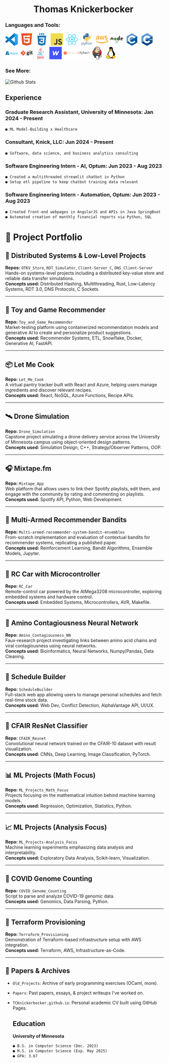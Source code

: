 
<div id="header" align="center">
  <h1>
<!--     <img src="https://media.giphy.com/media/hvRJCLFzcasrR4ia7z/giphy.gif" width="30px"/> -->
    Thomas Knickerbocker
    <img src="https://komarev.com/ghpvc/?username=TCKnickerbocker&style=flat-square&color=blue" alt=""/>
  </h1>
</div>

<div id="about-me">
    <h3 align="left">
      Languages and Tools:
    </h3>
    <div>
    <img src="https://github.com/devicons/devicon/blob/master/icons/vscode/vscode-original.svg" title="VSCode" alt="VSCode" width="40" height="40"/>&nbsp;
    <img src="https://github.com/devicons/devicon/blob/master/icons/html5/html5-original.svg" title="HTML5" alt="HTML" width="40" height="40"/>&nbsp;
    <img src="https://github.com/devicons/devicon/blob/master/icons/css3/css3-plain-wordmark.svg"  title="CSS3" alt="CSS" width="40" height="40"/>&nbsp;
    <img src="https://github.com/devicons/devicon/blob/master/icons/javascript/javascript-original.svg" title="JavaScript" alt="JavaScript" width="40" height="40"/>&nbsp;
    <img src="https://github.com/devicons/devicon/blob/master/icons/react/react-original.svg" title="React"  alt="React" width="40" height="40"/>&nbsp;
    <img src="https://github.com/devicons/devicon/blob/master/icons/python/python-original-wordmark.svg" title="Python"  alt="Python" width="40" height="40"/>&nbsp;
    <img src="https://github.com/devicons/devicon/blob/master/icons/amazonwebservices/amazonwebservices-plain-wordmark.svg" title="AWS" alt="AWS" width="40" height="40"/>&nbsp;
    <img src="https://github.com/devicons/devicon/blob/master/icons/nodejs/nodejs-original-wordmark.svg" title="AWS" alt="AWS" width="40" height="40"/>&nbsp;
    <img src="https://github.com/devicons/devicon/blob/master/icons/c/c-original.svg" title="C"  alt="C" width="40" height="40"/>&nbsp; 
    <img src="https://github.com/devicons/devicon/blob/master/icons/cplusplus/cplusplus-original.svg" title="C++"  alt="C"++ width="40" height="40"/>&nbsp; 
    <img src="https://github.com/devicons/devicon/blob/master/icons/azure/azure-original-wordmark.svg" title="Azure" alt="Azure" width="40" height="40"/>&nbsp;
    <img src="https://github.com/devicons/devicon/blob/master/icons/git/git-original-wordmark.svg" title="Git" **alt="Git" width="40" height="40"/>
    <img src="https://github.com/devicons/devicon/blob/master/icons/java/java-original-wordmark.svg" title="Java" alt="Java" width="40" height="40"/>&nbsp;
    <img src="https://github.com/devicons/devicon/blob/master/icons/webflow/webflow-original.svg" title="Git" **alt="Git" width="40" height="40"/>
    <img src="https://github.com/devicons/devicon/blob/master/icons/postman/postman-original-wordmark.svg" title="Linux" **alt="Linux" width="40" height="40"/>
    <img src="https://github.com/devicons/devicon/blob/master/icons/pytorch/pytorch-original-wordmark.svg" title="Linux" **alt="Linux" width="40" height="40"/>
    <img src="https://github.com/devicons/devicon/blob/master/icons/jenkins/jenkins-original.svg" title="Linux" **alt="Linux" width="40" height="40"/>
    <img src="https://github.com/devicons/devicon/blob/master/icons/linux/linux-original.svg" title="Linux" **alt="Linux" width="40" height="40"/>
  <h3 align="left"> 
    See More: 
    </h3>
      <img src="https://github-readme-streak-stats.herokuapp.com/?user=TCKnickerbocker" title="Github Stats" alt="Github Stats">
  
  ## Experience

  ### Graduate Research Assistant, University of Minnesota: Jan 2024 - Present
  
  ```
  ● ML Model-Building x Healthcare
  ```

  ### Consultant, Knick, LLC: Jun 2024 - Present
  
  ```
  ● Software, data science, and business analytics consulting
  ```

  ### Software Engineering Intern - AI, Optum: Jun 2023 - Aug 2023
  
  ```
  ● Created a multithreaded streamlit chatbot in Python
  ● Setup etl pipeline to keep chatbot training data relevant 
  ```
  
  ### Software Engineering Intern - Automation, Optum: Jun 2023 - Aug 2023
  
  ```
  ● Created front-end webpages in AngularJS and APIs in Java SpringBoot
  ● Automated creation of monthly financial reports via Python, SQL
  ```
  
# 🚀 Project Portfolio

## 🧠 Distributed Systems & Low-Level Projects  
**Repos:** `OTKV_Store`, `RDT_Simulator`, `Client-Server_C`, `DNS_Client-Server`  
Hands-on systems-level projects including a distributed key-value store and reliable data transfer simulations.  
**Concepts used:** Distributed Hashing, Multithreading, Rust, Low-Latency Systems, RDT 3.0, DNS Protocols, C Sockets.

---

## 🎲 Toy and Game Recommender  
**Repo:** `Toy_and_Game_Recommender`  
Market-testing platform using containerized recommendation models and generative AI to create and personalize product suggestions.  
**Concepts used:** Recommender Systems, ETL, Snowflake, Docker, Generative AI, FastAPI.

---

## 📦 Let Me Cook  
**Repo:** `Let_Me_Cook`  
A virtual pantry tracker built with React and Azure, helping users manage ingredients and discover relevant recipes.  
**Concepts used:** React, NoSQL, Azure Functions, Recipe APIs.

---

## 🛰️ Drone Simulation  
**Repo:** `Drone_Simulation`  
Capstone project simulating a drone delivery service across the University of Minnesota campus using object-oriented design patterns.  
**Concepts used:** Simulation Design, C++, Strategy/Observer Patterns, OOP.

---

## 🎧 Mixtape.fm  
**Repo:** `Mixtape_App`  
Web platform that allows users to link their Spotify playlists, edit them, and engage with the community by rating and commenting on playlists.  
**Concepts used:** Spotify API, Python, Web Development.

---

## 🎰 Multi-Armed Recommender Bandits  
**Repo:** `Multi-armed-recommender-system-bandit-ensembles`  
From-scratch implementation and evaluation of contextual bandits for recommender systems, replicating a published paper.  
**Concepts used:** Reinforcement Learning, Bandit Algorithms, Ensemble Models, Jupyter.

---

## 🚗 RC Car with Microcontroller  
**Repo:** `RC_Car`  
Remote-control car powered by the AtMega3208 microcontroller, exploring embedded systems and hardware control.  
**Concepts used:** Embedded Systems, Microcontrollers, AVR, Makefile.

---

## 🧬 Amino Contagiousness Neural Network  
**Repo:** `Amino_Contagiousness_NN`  
Faux-research project investigating links between amino acid chains and viral contagiousness using neural networks.  
**Concepts used:** Bioinformatics, Neural Networks, Numpy/Pandas, Data Cleaning.

---

## 📅 Schedule Builder  
**Repo:** `ScheduleBuilder`  
Full-stack web app allowing users to manage personal schedules and fetch real-time stock data.  
**Concepts used:** Web Dev, Conflict Detection, AlphaVantage API, UI/UX.

---

## 📸 CFAIR ResNet Classifier  
**Repo:** `CFAIR_Resnet`  
Convolutional neural network trained on the CFAIR-10 dataset with result visualization.  
**Concepts used:** CNNs, Deep Learning, Image Classification, PyTorch.

---

## 📊 ML Projects (Math Focus)  
**Repo:** `ML_Projects_Math_Focus`  
Projects focusing on the mathematical intuition behind machine learning models.  
**Concepts used:** Regression, Optimization, Statistics, Python.

---

## 📈 ML Projects (Analysis Focus)  
**Repo:** `ML_Projects-Analysis_Focus`  
Machine learning experiments emphasizing data analysis and interpretability.  
**Concepts used:** Exploratory Data Analysis, Scikit-learn, Visualization.

---

## 🧬 COVID Genome Counting  
**Repo:** `COVID_Genome_Counting`  
Script to parse and analyze COVID-19 genomic data.  
**Concepts used:** Genomics, Data Parsing, Python.

---

## 🌱 Terraform Provisioning  
**Repo:** `Terraform_Provisioning`  
Demonstration of Terraform-based infrastructure setup with AWS integration.  
**Concepts used:** Terraform, AWS, Infrastructure-as-Code.

---

## 📜 Papers & Archives  
- `Old_Projects`: Archive of early programming exercises (OCaml, more).  
- `Papers`: Past papers, essays, & project writeups I've worked on. 
- `TCKnickerbocker.github.io`: Personal academic CV built using GitHub Pages.

  
  
  ## Education
  
  **University of Minnesota**
  
  ```
  ● B.S. in Computer Science (Dec. 2023)
  ● M.S. in Computer Science (Exp. May 2025)
  ● GPA: 3.67
  ```
